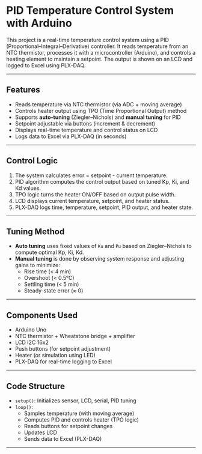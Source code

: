 # PID Temperature Control System with Arduino

This project is a real-time temperature control system using a PID (Proportional–Integral–Derivative) controller. It reads temperature from an NTC thermistor, processes it with a microcontroller (Arduino), and controls a heating element to maintain a setpoint. The output is shown on an LCD and logged to Excel using PLX-DAQ.

---

## Features

- Reads temperature via NTC thermistor (via ADC + moving average)
- Controls heater output using TPO (Time Proportional Output) method
- Supports **auto-tuning** (Ziegler–Nichols) and **manual tuning** for PID
- Setpoint adjustable via buttons (increment & decrement)
- Displays real-time temperature and control status on LCD
- Logs data to Excel via PLX-DAQ (in seconds)

---

## Control Logic

1. The system calculates error = setpoint - current temperature.
2. PID algorithm computes the control output based on tuned Kp, Ki, and Kd values.
3. TPO logic turns the heater ON/OFF based on output pulse width.
4. LCD displays current temperature, setpoint, and heater status.
5. PLX-DAQ logs time, temperature, setpoint, PID output, and heater state.

---

## Tuning Method

- **Auto tuning** uses fixed values of `Ku` and `Pu` based on Ziegler–Nichols to compute optimal Kp, Ki, Kd.
- **Manual tuning** is done by observing system response and adjusting gains to minimize:
  - Rise time (< 4 min)
  - Overshoot (< 0.5°C)
  - Settling time (< 5 min)
  - Steady-state error (≈ 0)

---

## Components Used

- Arduino Uno
- NTC thermistor + Wheatstone bridge + amplifier
- LCD I2C 16x2
- Push buttons (for setpoint adjustment)
- Heater (or simulation using LED)
- PLX-DAQ for real-time logging to Excel

---

## Code Structure

- `setup()`: Initializes sensor, LCD, serial, PID tuning
- `loop()`: 
  - Samples temperature (with moving average)
  - Computes PID and controls heater (TPO logic)
  - Reads buttons for setpoint changes
  - Updates LCD
  - Sends data to Excel (PLX-DAQ)

---



